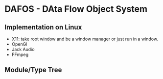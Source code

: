# DAFOS - DAta Flow Object System

## Implementation on Linux
* X11: take root window and be a window manager or just run in a window.
* OpenGl
* Jack Audio
* FFmpeg

## Module/Type Tree